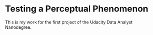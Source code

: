 # Testing a Perceptual Phenomenon

This is my work for the first project of the Udacity Data Analyst Nanodegree.
